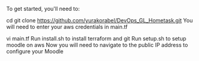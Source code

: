To get started, you'll need to:

cd
git clone https://github.com/yurakorabel/DevOps_GL_Hometask.git
You will need to enter your aws credentials in main.tf

vi main.tf
Run install.sh to install terraform and git
Run setup.sh to setup moodle on aws
Now you will need to navigate to the public IP address to configure your Moodle
